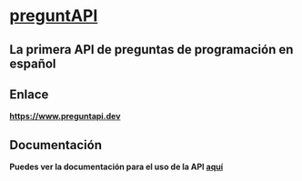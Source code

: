 # [preguntAPI](https://www.preguntapi.dev)

## La primera API de preguntas de programación en español

## Enlace
**https://www.preguntapi.dev**

## Documentación
**Puedes ver la documentación para el uso de la API [aquí](https://www.preguntapi.dev/info-api)**

